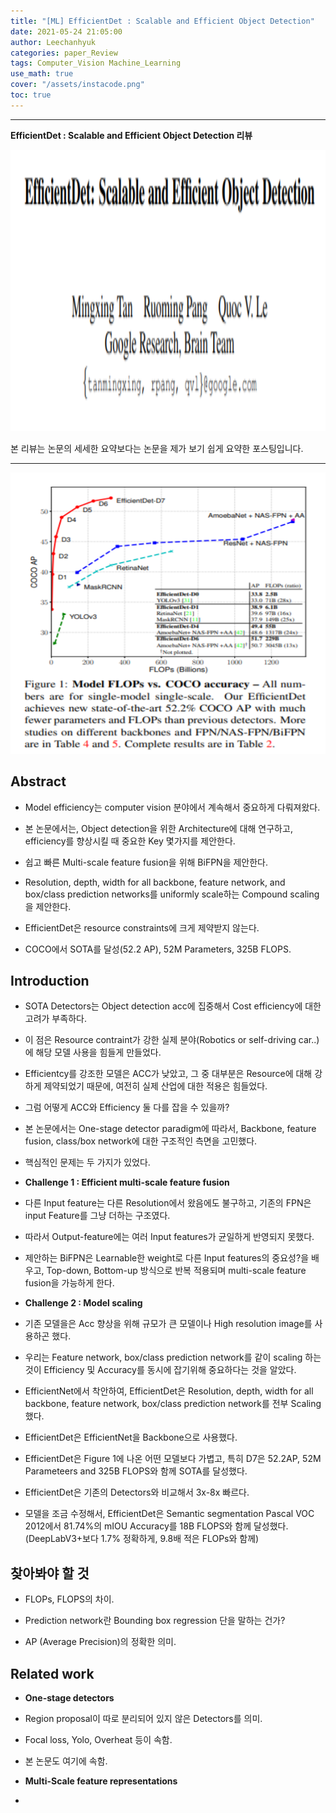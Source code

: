 ```yaml
---
title: "[ML] EfficientDet : Scalable and Efficient Object Detection"
date: 2021-05-24 21:05:00
author: Leechanhyuk
categories: paper_Review
tags: Computer_Vision Machine_Learning
use_math: true
cover: "/assets/instacode.png"
toc: true
---
```


* * *

**EfficientDet : Scalable and Efficient Object Detection 리뷰**

<img src="/assets/image/EfficientDet/front.PNG" width="600px" height="450px" title="title" alt="title">

본 리뷰는 논문의 세세한 요약보다는 논문을 제가 보기 쉽게 요약한 포스팅입니다.

* * *

<img src="/assets/image/EfficientDet/figure1.PNG" width="600px" height="450px" title="title" alt="title">

## Abstract

 - Model efficiency는 computer vision 분야에서 계속해서 중요하게 다뤄져왔다.

 - 본 논문에서는, Object detection을 위한 Architecture에 대해 연구하고, efficiency를 향상시킬 때 중요한 Key 몇가지를 제안한다.

 - 쉽고 빠른 Multi-scale feature fusion을 위해 BiFPN을 제안한다.

 - Resolution, depth, width for all backbone, feature network, and box/class prediction networks를 uniformly scale하는 Compound scaling을 제안한다.

 - EfficientDet은 resource constraints에 크게 제약받지 않는다.

 - COCO에서 SOTA를 달성(52.2 AP), 52M Parameters, 325B FLOPS.

## Introduction

 - SOTA Detectors는 Object detection acc에 집중해서 Cost efficiency에 대한 고려가 부족하다.

 - 이 점은 Resource contraint가 강한 실제 분야(Robotics or self-driving car..)에 해당 모델 사용을 힘들게 만들었다.

 - Efficientcy를 강조한 모델은 ACC가 낮았고, 그 중 대부분은 Resource에 대해 강하게 제약되었기 때문에, 여전히 실제 산업에 대한 적용은 힘들었다.

 - 그럼 어떻게 ACC와 Efficiency 둘 다를 잡을 수 있을까?

 - 본 논문에서는 One-stage detector paradigm에 따라서, Backbone, feature fusion, class/box network에 대한 구조적인 측면을 고민했다.

 - 핵심적인 문제는 두 가지가 있었다.

 - **Challenge 1 : Efficient multi-scale feature fusion**

 - 다른 Input feature는 다른 Resolution에서 왔음에도 불구하고, 기존의 FPN은 input Feature를 그냥 더하는 구조였다.

 - 따라서 Output-feature에는 여러 Input features가 균일하게 반영되지 못했다.

 - 제안하는 BiFPN은 Learnable한 weight로 다른 Input features의 중요성?을 배우고, Top-down, Bottom-up 방식으로 반복 적용되며 multi-scale feature fusion을 가능하게 한다.

 - **Challenge 2 : Model scaling**

 - 기존 모델을은 Acc 향상을 위해 규모가 큰 모델이나 High resolution image를 사용하곤 했다.

 - 우리는 Feature network, box/class prediction network를 같이 scaling 하는 것이 Efficiency 및 Accuracy를 동시에 잡기위해 중요하다는 것을 알았다.

 - EfficientNet에서 착안하여, EfficientDet은 Resolution, depth, width for all backbone, feature network, box/class prediction network를 전부 Scaling했다.

 - EfficientDet은 EfficientNet을 Backbone으로 사용했다.

 - EfficientDet은 Figure 1에 나온 어떤 모델보다 가볍고, 특히 D7은 52.2AP, 52M Parameteers and 325B FLOPS와 함께 SOTA를 달성했다.

 - EfficientDet은 기존의 Detectors와 비교해서 3x-8x 빠르다.

 - 모델을 조금 수정해서, EfficientDet은 Semantic segmentation Pascal VOC 2012에서 81.74%의 mIOU Accuracy를 18B FLOPS와 함께 달성했다. (DeepLabV3+보다 1.7% 정확하게, 9.8배 적은 FLOPs와 함께)

## 찾아봐야 할 것

 - FLOPs, FLOPS의 차이.

 - Prediction network란 Bounding box regression 단을 말하는 건가?

 - AP (Average Precision)의 정확한 의미.

## Related work

 - **One-stage detectors**

 - Region proposal이 따로 분리되어 있지 않은 Detectors를 의미.

 - Focal loss, Yolo, Overheat 등이 속함.

 - 본 논문도 여기에 속함.

 - **Multi-Scale feature representations**

 - 


